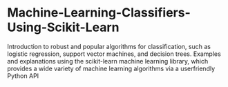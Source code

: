 # Machine-Learning-Classifiers-Using-Scikit-Learn
Introduction to robust and popular algorithms for classification, such as logistic regression, support vector machines, and decision trees.
Examples and explanations using the scikit-learn machine learning library, which provides a wide variety of machine learning algorithms via a userfriendly Python API
